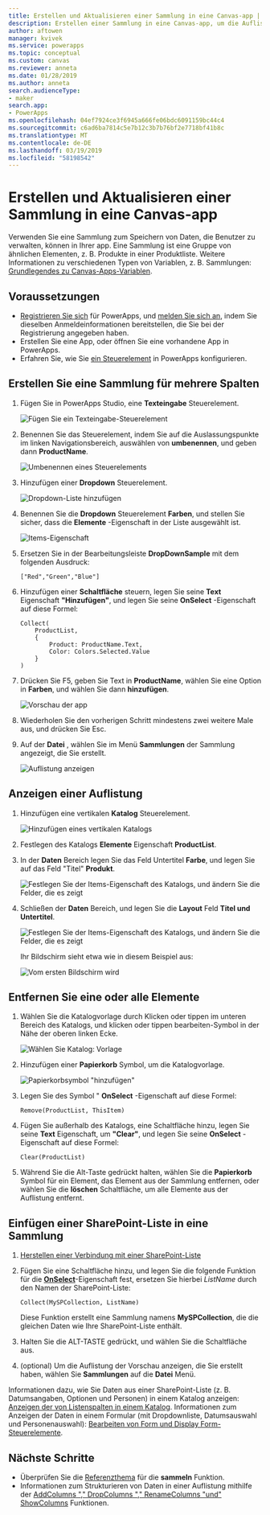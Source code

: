 ```yaml
---
title: Erstellen und Aktualisieren einer Sammlung in eine Canvas-app | Microsoft-Dokumentation
description: Erstellen einer Sammlung in eine Canvas-app, um die Auflistung Elemente hinzuzufügen und eine oder alle Elemente daraus entfernen.
author: aftowen
manager: kvivek
ms.service: powerapps
ms.topic: conceptual
ms.custom: canvas
ms.reviewer: anneta
ms.date: 01/28/2019
ms.author: anneta
search.audienceType:
- maker
search.app:
- PowerApps
ms.openlocfilehash: 04ef7924ce3f6945a666fe06bdc6091159bc44c4
ms.sourcegitcommit: c6ad6ba7814c5e7b12c3b7b76bf2e7718bf41b8c
ms.translationtype: MT
ms.contentlocale: de-DE
ms.lasthandoff: 03/19/2019
ms.locfileid: "58198542"
---
```

# <a name="create-and-update-a-collection-in-a-canvas-app"></a>Erstellen und Aktualisieren einer Sammlung in eine Canvas-app

Verwenden Sie eine Sammlung zum Speichern von Daten, die Benutzer zu verwalten, können in Ihrer app. Eine Sammlung ist eine Gruppe von ähnlichen Elementen, z. B. Produkte in einer Produktliste. Weitere Informationen zu verschiedenen Typen von Variablen, z. B. Sammlungen: [Grundlegendes zu Canvas-Apps-Variablen](working-with-variables.md).

## <a name="prerequisites"></a>Voraussetzungen

- [Registrieren Sie sich](../signup-for-powerapps.md) für PowerApps, und [melden Sie sich an](https://web.powerapps.com?utm_source=padocs&utm_medium=linkinadoc&utm_campaign=referralsfromdoc), indem Sie dieselben Anmeldeinformationen bereitstellen, die Sie bei der Registrierung angegeben haben.
- Erstellen Sie eine App, oder öffnen Sie eine vorhandene App in PowerApps.
- Erfahren Sie, wie Sie [ein Steuerelement](add-configure-controls.md) in PowerApps konfigurieren.

## <a name="create-a-multicolumn-collection"></a>Erstellen Sie eine Sammlung für mehrere Spalten

1. Fügen Sie in PowerApps Studio, eine **Texteingabe** Steuerelement.

    ![Fügen Sie ein Texteingabe-Steuerelement](./media/create-update-collection/add-textbox.png)

1. Benennen Sie das Steuerelement, indem Sie auf die Auslassungspunkte im linken Navigationsbereich, auswählen von **umbenennen**, und geben dann **ProductName**.

    ![Umbenennen eines Steuerelements](./media/create-update-collection/rename-textbox.png)

1. Hinzufügen einer **Dropdown** Steuerelement.

    ![Dropdown-Liste hinzufügen](./media/create-update-collection/add-dropdown.png)

1. Benennen Sie die **Dropdown** Steuerelement **Farben**, und stellen Sie sicher, dass die **Elemente** -Eigenschaft in der Liste ausgewählt ist.

    ![Items-Eigenschaft](./media/create-update-collection/items-property.png)

1. Ersetzen Sie in der Bearbeitungsleiste **DropDownSample** mit dem folgenden Ausdruck:

    `["Red","Green","Blue"]`

1. Hinzufügen einer **Schaltfläche** steuern, legen Sie seine **Text** Eigenschaft **"Hinzufügen"**, und legen Sie seine **OnSelect** -Eigenschaft auf diese Formel:

    ```powerapps-dot
    Collect(
        ProductList,
        {
            Product: ProductName.Text,
            Color: Colors.Selected.Value
        }
    )
    ```

1. Drücken Sie F5, geben Sie Text in **ProductName**, wählen Sie eine Option in **Farben**, und wählen Sie dann **hinzufügen**.

    ![Vorschau der app](./media/create-update-collection/preview-add.png)

1. Wiederholen Sie den vorherigen Schritt mindestens zwei weitere Male aus, und drücken Sie Esc.

1. Auf der **Datei** , wählen Sie im Menü **Sammlungen** der Sammlung angezeigt, die Sie erstellt.

    ![Auflistung anzeigen](./media/create-update-collection/show-collection.png)

## <a name="show-a-collection"></a>Anzeigen einer Auflistung

1. Hinzufügen eine vertikalen **Katalog** Steuerelement.

    ![Hinzufügen eines vertikalen Katalogs](./media/create-update-collection/add-gallery.png)

1. Festlegen des Katalogs **Elemente** Eigenschaft **ProductList**.

1. In der **Daten** Bereich legen Sie das Feld Untertitel **Farbe**, und legen Sie auf das Feld "Titel" **Produkt**.

    ![Festlegen Sie der Items-Eigenschaft des Katalogs, und ändern Sie die Felder, die es zeigt](./media/create-update-collection/configure-gallery.png)

1. Schließen der **Daten** Bereich, und legen Sie die **Layout** Feld **Titel und Untertitel**.

    ![Festlegen Sie der Items-Eigenschaft des Katalogs, und ändern Sie die Felder, die es zeigt](./media/create-update-collection/change-layout.png)

    Ihr Bildschirm sieht etwa wie in diesem Beispiel aus:

    ![Vom ersten Bildschirm wird](./media/create-update-collection/screen-example1.png)

## <a name="remove-one-or-all-items"></a>Entfernen Sie eine oder alle Elemente

1. Wählen Sie die Katalogvorlage durch Klicken oder tippen im unteren Bereich des Katalogs, und klicken oder tippen bearbeiten-Symbol in der Nähe der oberen linken Ecke.

    ![Wählen Sie Katalog: Vorlage](./media/create-update-collection/select-template.png)

1. Hinzufügen einer **Papierkorb** Symbol, um die Katalogvorlage.

    ![Papierkorbsymbol "hinzufügen"](./media/create-update-collection/trash-icon.png)

1. Legen Sie des Symbol " **OnSelect** -Eigenschaft auf diese Formel:

    `Remove(ProductList, ThisItem)`

1. Fügen Sie außerhalb des Katalogs, eine Schaltfläche hinzu, legen Sie seine **Text** Eigenschaft, um **"Clear"**, und legen Sie seine **OnSelect** -Eigenschaft auf diese Formel:

    `Clear(ProductList)`

1. Während Sie die Alt-Taste gedrückt halten, wählen Sie die **Papierkorb** Symbol für ein Element, das Element aus der Sammlung entfernen, oder wählen Sie die **löschen** Schaltfläche, um alle Elemente aus der Auflistung entfernt.

## <a name="put-a-sharepoint-list-into-a-collection"></a>Einfügen einer SharePoint-Liste in eine Sammlung

1. [Herstellen einer Verbindung mit einer SharePoint-Liste](connections/connection-sharepoint-online.md#create-a-connection)

1. Fügen Sie eine Schaltfläche hinzu, und legen Sie die folgende Funktion für die **[OnSelect](controls/properties-core.md)**-Eigenschaft fest, ersetzen Sie hierbei *ListName* durch den Namen der SharePoint-Liste:<br>

    `Collect(MySPCollection, ListName)`

    Diese Funktion erstellt eine Sammlung namens **MySPCollection**, die die gleichen Daten wie Ihre SharePoint-Liste enthält.

1. Halten Sie die ALT-TASTE gedrückt, und wählen Sie die Schaltfläche aus.

1. (optional) Um die Auflistung der Vorschau anzeigen, die Sie erstellt haben, wählen Sie **Sammlungen** auf die **Datei** Menü.

Informationen dazu, wie Sie Daten aus einer SharePoint-Liste (z. B. Datumsangaben, Optionen und Personen) in einem Katalog anzeigen: [Anzeigen der von Listenspalten in einem Katalog](connections/connection-sharepoint-online.md#show-list-columns-in-a-gallery). Informationen zum Anzeigen der Daten in einem Formular (mit Dropdownliste, Datumsauswahl und Personenauswahl): [Bearbeiten von Form und Display Form-Steuerelemente](controls/control-form-detail.md).

## <a name="next-steps"></a>Nächste Schritte

- Überprüfen Sie die [Referenzthema](functions/function-clear-collect-clearcollect.md) für die **sammeln** Funktion.
- Informationen zum Strukturieren von Daten in einer Auflistung mithilfe der [AddColumns "," DropColumns "," RenameColumns "und" ShowColumns](functions/function-table-shaping.md) Funktionen.
